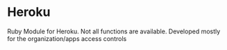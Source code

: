 # Heroku
Ruby Module for Heroku. Not all functions are available. Developed mostly for the organization/apps access controls
